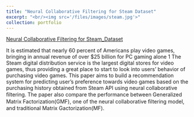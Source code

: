 ```yaml
---
title: "Neural Collaborative Filtering for Steam Dataset"
excerpt: "<br/><img src='/files/images/steam.jpg'>"
collection: portfolio
---
```


[Neural Collaborative Filtering for Steam_Dataset](/files/Neural_Collaborative_Filtering_for_Steam_Dataset.pdf)



It is estimated that nearly 60 percent of Americans play video games, bringing in annual revenue of over $25 billion for PC gaming alone 1 The Steam digital distribution service is the largest digital stores for video games, thus providing a great place to start to look into users’ behavior of purchasing video games. This paper aims to build a recommendation system for predicting user’s preference towards video games based on the purchasing history obtained from Steam API using neural collaborative ﬁltering. The paper also compare the performance between Generalized Matrix Factorization(GMF), one of the neural collaborative ﬁltering model, and traditional Matrix Gactorization(MF).
